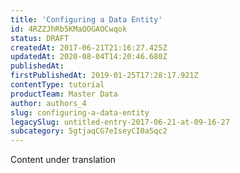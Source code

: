 ```yaml
---
title: 'Configuring a Data Entity'
id: 4RZZJhRb5KMaQOGAOCwqok
status: DRAFT
createdAt: 2017-06-21T21:16:27.425Z
updatedAt: 2020-08-04T14:20:46.680Z
publishedAt: 
firstPublishedAt: 2019-01-25T17:28:17.921Z
contentType: tutorial
productTeam: Master Data
author: authors_4
slug: configuring-a-data-entity
legacySlug: untitled-entry-2017-06-21-at-09-16-27
subcategory: 5gtjaqCG7eIseyCI0aSqc2
---
```


<div class="alert alert-warning">Content under translation</div>
